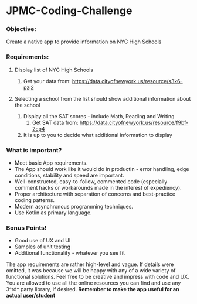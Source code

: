 # JPMC-Coding-Challenge

### Objective: 
Create a native app to provide information on NYC High Schools 

### Requirements:
1. Display list of NYC High Schools
    1. Get your data from: https://data.cityofnewyork.us/resource/s3k6-pzi2

2. Selecting a school from the list should show additional information about the school
    1. Display  all the SAT scores - include Math, Reading and Writing
        1. Get SAT data from: https://data.cityofnewyork.us/resource/f9bf-2cp4
    2. It is up to you to decide what additional information to display

### What is important?
- Meet basic App requirements.
- The App should work like it would do in productin - error handling, edge conditions, stability 
and speed are important.
- Well-constructed, easy-to-follow, commented code (especially comment hacks or workarounds made in the interest of expediency).
- Proper architecture with separation of concerns and best-practice coding patterns.
- Modern asynchronous programming techniques.
- Use Kotlin as primary language.

### Bonus Points!
- Good use of UX and UI
- Samples of unit testing
- Additional functionality - whatever you see fit


The app requirements are rather high-level and vague. If details were omitted, it was because we will be happy
with any of a wide variety of functional solutions. Feel free to be creative and impress with code and UX. 
You are allowed to use all the online resources you can find and use any 3^rd^ party library, if desired. 
**Remember to make the app useful for an actual user/student**
